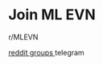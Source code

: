 # Join ML EVN

r/MLEVN


<div>
  
  <a target="_blank" href="https://www.reddit.com/r/MLEVN/">
    <i class="fab fa-reddit"></i>
    reddit
  </a>
  
  <a target="_blank" href="https://groups.google.com/forum/#!forum/mlevn">
    <i class="fas fa-envelope"></i>
    groups
  </a>
  
  <a>
    <i class="fab fa-telegram"></i>
    telegram
  </a>
</div>
